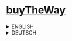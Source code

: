  # [buyTheWay](btw.barisbalci.de)

<!-- ENGLISH -->
<details>
  <summary>
    ENGLISH
  </summary><br>

⚠️ **Note**: This project is currently under development. Some sections and functionalities are still in progress.

## Introduction
"buyTheWay" is a modern e-commerce application that allows users to shop conveniently and efficiently. With intuitive features and seamless navigation, "buyTheWay" becomes a practical companion for everyday shopping.

## Design
You can view the UI design of the page at the following link: [buyTheWay Figma Design](https://barisbalci.de/buyTheWay-UI.pdf)

## Features
- **Shopping Experience**
  - [x] Users can save desired products to a wishlist and later add them to or remove them from the cart.
  - [x] Users can view recently viewed products.
  - [x] Users are suggested similar products from the same category and gender when available.
  - [x] Users can quickly browse products through the mobile menu.
  - [x] Users can filter products by categories, price, size, etc.
  - [x] Users can search for products.

- **User Management**:
  - [x] Users can register and log in with a secure password.
  - [x] Authentication is implemented using JWT (JSON Web Token).

- **Profile Management**:
  - [x] Users can manage their profiles, update information, and save their favorites.

- **Customer Support**:
  - [ ] Chat support based on multi-agent systems with ChatGPT. 🚧

## Technologies
- **Frontend**: React
- **Backend**: Node.js, Express
- **Database**: MySQL
- **State Management**: Redux Toolkit
- **Styling**: Tailwind CSS
- **API Type**: RESTful API
- **Design Tools**: Figma

## Client-Side Routing
- [x] The application uses **React Router** to enable fast and user-friendly navigation.

## Performance Optimization
- [ ] **Lazy Loading**: Components and resources are loaded as needed to minimize load times. 🚧

## SEO and Accessibility
- [ ] **Lighthouse Score**: The application is optimized for SEO, performance, and accessibility. 🚧
- [x] **Semantic HTML**: For better user experience and accessibility.

## Testing and Code Quality
- [ ] **Unit Tests**: Jest for test coverage. 🚧
- [x] **Code Style**: ESLint and Prettier for consistency.
- [x] **Version Control**: Git with a clear branching strategy.

## Security
- [x] **Proxy Server**: All API requests are routed through a proxy server before reaching the API server, keeping the direct API address hidden for additional security.
- [x] **Data Encryption**: Sensitive data such as passwords and authentication tokens are encrypted during transmission and in the database. 
- [x] **CORS Policies**: Strict Cross-Origin Resource Sharing (CORS) policies are implemented to prevent unauthorized requests. 

## Installation

### Frontend
1. Clone the repository:
   ```bash
   git clone git@github.com:barisbalcimusic/buyTheWay-frontend.git
   ```
   or
   ```bash
   git clone https://github.com/barisbalcimusic/buyTheWay-frontend.git
   ```
2. Install dependencies:
   ```bash
   npm install
   ```
3. Start the development server:
   ```bash
   npm run dev
   ```

### Backend
1. Clone the repository:
   ```bash
   git clone git@github.com:barisbalcimusic/buyTheWay-backend.git
   ```
   or
   ```bash
   git clone https://github.com/barisbalcimusic/buyTheWay-backend.git
   ```
2. Install dependencies:
   ```bash
   npm install
   ```
3. Start the development server:
   ```bash
   npm start
   ```

### Proxy Server
1. Clone the repository:
   ```bash
   git clone git@github.com:barisbalcimusic/buyTheWay-proxyServer.git
   ```
   or
   ```bash
   git clone https://github.com/barisbalcimusic/buyTheWay-proxyServer.git
   ```
2. Install dependencies:
   ```bash
   npm install
   ```
3. Start the development server:
   ```bash
   npm start
   ```

## Demo and Screenshots

[buyTheWay Live Demo](https://btw.barisbalci.de)

<img src="https://github.com/user-attachments/assets/b0e24693-c37c-4737-8d0e-6dbad7ae6fc5" alt="screenshot" width="200">
<img src="https://github.com/user-attachments/assets/8384fa77-d4e1-4686-badc-857b62842a725" alt="screenshot" width="200">
<img src="https://github.com/user-attachments/assets/5f4b4108-3409-4b6c-b4d6-1c36bda46de0" alt="screenshot" width="200">
<img src="https://github.com/user-attachments/assets/4073d1cc-64b7-4e92-b788-768b38bdb45c" alt="screenshot" width="200">
<img src="https://github.com/user-attachments/assets/acc1c675-9d12-4bb6-88df-c74a79bf0fab" alt="screenshot" width="200">
<img src="https://github.com/user-attachments/assets/2613b81f-a202-4631-afe3-39d0459c682b" alt="screenshot" width="200">
<img src="https://github.com/user-attachments/assets/34899d1d-21f0-48bf-8b16-83e3fde89e95" alt="screenshot" width="200">
<img src="https://github.com/user-attachments/assets/f5365bb7-074e-4422-a86f-39b20d99eb45" alt="screenshot" width="200">
<img src="https://github.com/user-attachments/assets/156895f0-f986-40d7-b2ca-9f26d578d650" alt="screenshot" width="200">
</details>


<!-- DEUTCH -->
<details>
  <summary>
    DEUTSCH
  </summary><br>

⚠️ **Hinweis**: Dieses Projekt befindet sich derzeit in der Entwicklung. Einige Abschnitte und Funktionalitäten sind noch in Bearbeitung.

## Einleitung
"buyTheWay" ist eine moderne E-Commerce-Anwendung, die es Benutzern ermöglicht, bequem und effizient einzukaufen. Mit intuitiven Funktionen und reibungsloser Navigation wird "buyTheWay" zu einem praktischen Begleiter für den Alltag.

## Design
Das UI-Design der Seite können Sie unter folgendem Link ansehen: [buyTheWay Figma Design](https://barisbalci.de/buyTheWay-UI.pdf)

## Funktionen
- **Einkaufserlebnis**
  - [x] Benutzer können gewünschte Produkte in einer Wunschliste speichern und sie später in den Warenkorb hinzufügen oder löschen.
  - [x] Benutzer können sehen, welche Produkte sie sich zuletzt angesehen haben.
  - [x] Benutzern werden, falls vorhanden, ähnliche Produkte aus der gleichen Kategorie und Geschlecht vorgeschlagen.
  - [x] Benutzer können schnell über das Mobile-Menü durch die Produkte browsen.
  - [x] Benutzer können Produkte nach z.B. Kategorien, Preis, Größe, etc. filtern.
  - [x] Benutzer können Produkte durchsuchen.

- **Benutzerverwaltung**:
  - [x] Benutzer können sich registrieren und mit einem sicheren Passwort einloggen. 
  - [x] Die Authentifizierung erfolgt über JWT (JSON Web Token).

- **Profilverwaltung**:
  - [x] Benutzer können ihr Profil verwalten, Informationen aktualisieren und ihre Favoriten speichern. 

- **Kundendienst**:
  - [ ] Chat-Support basierend auf Multi-Agent-Systemen mit ChatGPT. 🚧

## Technologien
- **Frontend**: React
- **Backend**: Node.js, Express
- **Datenbank**: MySQL
- **State Management**: Redux Toolkit
- **Styling**: Tailwind CSS
- **API-Typ**: RESTful API
- **Design-Tools**: Figma

## Client-Side Routing

- [x] Die Anwendung verwendet **React Router**, um eine schnelle und benutzerfreundliche Navigation zu ermöglichen.

## Performance-Optimierung 
- [ ] **Lazy Loading**: Komponenten und Ressourcen werden bei Bedarf geladen, um die Ladezeiten zu minimieren. 🚧

## SEO und Barrierefreiheit (Accessibility)
- [ ] **Lighthouse Score**: Die Anwendung wird auf SEO, Performance und Barrierefreiheit optimiert. 🚧
- [x] **Semantisches HTML**: Für eine bessere Benutzererfahrung und Barrierefreiheit.

## Testing und Codequalität
- [ ] **Unit Tests**: Jest für die Testabdeckung. 🚧
- [x] **Code Style**: ESLint und Prettier für Konsistenz.
- [x] **Versionskontrolle**: Git mit einer klaren Branch-Strategie.

## Sicherheit
- [x] **Proxy-Server**: Alle API-Anfragen werden über einen Proxy-Server geleitet, bevor sie den API-Server erreichen. Dadurch bleibt die direkte API-Adresse verborgen, was ein zusätzliches Sicherheitsniveau bietet.
- [x] **Datenverschlüsselung**: Sensible Daten wie Passwörter und Authentifizierungs-Tokens werden sowohl bei der Übertragung als auch in der Datenbank verschlüsselt. 
- [x] **CORS-Richtlinien**: Strikte Cross-Origin Resource Sharing (CORS)-Richtlinien werden implementiert, um unautorisierte Anfragen zu verhindern. 

## Installation

### Frontend
1. Repository klonen:
   ```bash
   git clone git@github.com:barisbalcimusic/buyTheWay-frontend.git
   ```
   oder
   ```bash
   git clone https://github.com/barisbalcimusic/buyTheWay-frontend.git
   ```
2. Abhängigkeiten installieren:
   ```bash
   npm install
   ```
3. Entwicklungsserver starten:
   ```bash
   npm run dev
   ```

### Backend
1. Repository klonen:
   ```bash
   git clone git@github.com:barisbalcimusic/buyTheWay-backend.git
   ```
   oder
   ```bash
   git clone https://github.com/barisbalcimusic/buyTheWay-backend.git
   ```
2. Abhängigkeiten installieren:
   ```bash
   npm install
   ```
3. Entwicklungsserver starten:
   ```bash
   npm start
   ```

### Proxy Server
1. Repository klonen:
   ```bash
   git clone git@github.com:barisbalcimusic/buyTheWay-proxyServer.git
   ```
   oder
   ```bash
   git clone https://github.com/barisbalcimusic/buyTheWay-proxyServer.git
   ```
2. Abhängigkeiten installieren:
   ```bash
   npm install
   ```
3. Entwicklungsserver starten:
   ```bash
   npm start
   ```

## Demo und Screenshots

[buyTheWay Live-Demo](https://btw.barisbalci.de)

<img src="https://github.com/user-attachments/assets/b0e24693-c37c-4737-8d0e-6dbad7ae6fc5" alt="screenshot" width="200">
<img src="https://github.com/user-attachments/assets/8384fa77-d4e1-4686-badc-857b62842a725" alt="screenshot" width="200">
<img src="https://github.com/user-attachments/assets/5f4b4108-3409-4b6c-b4d6-1c36bda46de0" alt="screenshot" width="200">
<img src="https://github.com/user-attachments/assets/4073d1cc-64b7-4e92-b788-768b38bdb45c" alt="screenshot" width="200">
<img src="https://github.com/user-attachments/assets/acc1c675-9d12-4bb6-88df-c74a79bf0fab" alt="screenshot" width="200">
<img src="https://github.com/user-attachments/assets/2613b81f-a202-4631-afe3-39d0459c682b" alt="screenshot" width="200">
<img src="https://github.com/user-attachments/assets/34899d1d-21f0-48bf-8b16-83e3fde89e95" alt="screenshot" width="200">
<img src="https://github.com/user-attachments/assets/f5365bb7-074e-4422-a86f-39b20d99eb45" alt="screenshot" width="200">
<img src="https://github.com/user-attachments/assets/156895f0-f986-40d7-b2ca-9f26d578d650" alt="screenshot" width="200">
</details>
